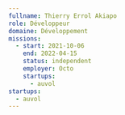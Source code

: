 ```yaml
---
fullname: Thierry Errol Akiapo
role: Développeur
domaine: Développement
missions:
  - start: 2021-10-06
    end: 2022-04-15
    status: independent
    employer: Octo
    startups:
      - auvol
startups:
  - auvol
---
```

